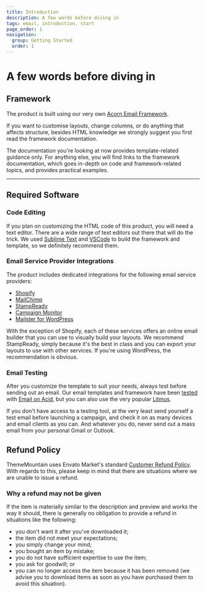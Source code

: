 ```yaml
---
title: Introduction
description: A few words before diving in
tags: email, introduction, start
page_order: 1
navigation:
  group: Getting Started
  order: 1
---
```


# A few words before diving in

## Framework

The product is built using our very own [Acorn Email Framework](https://thememountain.github.io/documentation/acorn/).

If you want to customise layouts, change columns, or do anything that affects structure, besides HTML knowledge we strongly suggest you first read the framework documentation.

The documentation you're looking at now provides template-related guidance only. For anything else, you will find links to the framework documentation, which goes in-depth on code and framework-related topics, and provides practical examples.

---

## Required Software

### Code Editing

If you plan on customizing the HTML code of this product, you will need a text editor. There are a wide range of text editors out there that will do the trick. We used [Sublime Text](http://www.sublimetext.com/) and [VSCode](https://code.visualstudio.com/) to build the framework and template, so we definitely recommend them.

### Email Service Provider Integrations

The product includes dedicated integrations for the following email service providers:

- [Shopify](https://www.shopify.com/)
- [MailChimp](https://mailchimp.com/)
- [StampReady](https://www.stampready.net/)
- [Campaign Monitor](https://www.campaignmonitor.com/)
- [Mailster for WordPress](https://mailster.co/)

With the exception of Shopify, each of these services offers an online email builder that you can use to visually build your layouts. We recommend StampReady, simply because it's the best in class and you can export your layouts to use with other services. If you're using WordPress, the recommendation is obvious.

### Email Testing

After you customize the template to suit your needs, always test before sending out an email. Our email templates and framework have been [tested](https://thememountain.github.io/email-rendering/) with [Email on Acid](https://www.emailonacid.com/), but you can also use the very popular [Litmus](https://litmus.com/).

If you don't have access to a testing tool, at the very least send yourself a test email before launching a campaign, and check it on as many devices and email clients as you can. And whatever you do, never send out a mass email from your personal Gmail or Outlook.

## Refund Policy

ThemeMountain uses Envato Market's standard [Customer Refund Policy](https://themeforest.net/page/customer_refund_policy). With regards to this, please keep in mind that there are situations where we are unable to issue a refund.

### Why a refund may not be given

If the item is materially similar to the description and preview and works the way it should, there is generally no obligation to provide a refund in situations like the following:

- you don't want it after you've downloaded it;
- the item did not meet your expectations;
- you simply change your mind;
- you bought an item by mistake;
- you do not have sufficient expertise to use the item;
- you ask for goodwill; or
- you can no longer access the item because it has been removed (we advise you to download items as soon as you have purchased them to avoid this situation).
